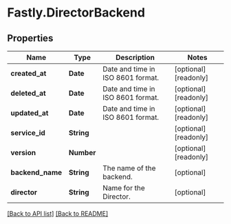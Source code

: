 # Fastly.DirectorBackend

## Properties

Name | Type | Description | Notes
------------ | ------------- | ------------- | -------------
**created_at** | **Date** | Date and time in ISO 8601 format. | [optional] [readonly] 
**deleted_at** | **Date** | Date and time in ISO 8601 format. | [optional] [readonly] 
**updated_at** | **Date** | Date and time in ISO 8601 format. | [optional] [readonly] 
**service_id** | **String** |  | [optional] [readonly] 
**version** | **Number** |  | [optional] [readonly] 
**backend_name** | **String** | The name of the backend. | [optional] 
**director** | **String** | Name for the Director. | [optional] 


[[Back to API list]](../../README.md#endpoints) [[Back to README]](../../README.md)
